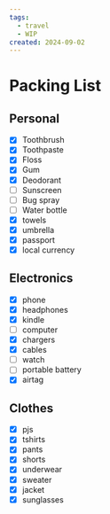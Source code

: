 ```yaml
---
tags:
  - travel
  - WIP
created: 2024-09-02
---
```


# Packing  List

## Personal

- [x] Toothbrush
- [x] Toothpaste
- [x] Floss
- [x] Gum
- [x] Deodorant
- [ ] Sunscreen
- [ ] Bug spray
- [ ] Water bottle
- [x] towels
- [x] umbrella
- [x] passport
- [x] local currency

## Electronics

- [x] phone
- [x] headphones
- [x] kindle
- [ ] computer
- [x] chargers
- [x] cables
- [ ] watch
- [ ] portable battery
- [x] airtag

## Clothes

- [x] pjs
- [x] tshirts
- [x] pants
- [x] shorts
- [x] underwear
- [x] sweater
- [x] jacket
- [x] sunglasses